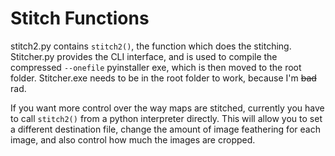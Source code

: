 # Stitch Functions

stitch2.py contains `stitch2()`, the function which does the stitching. Stitcher.py provides the CLI interface, and is used to compile the compressed `--onefile` pyinstaller exe, which is then moved to the root folder. Stitcher.exe needs to be in the root folder to work, because I'm ~~bad~~ rad.

If you want more control over the way maps are stitched, currently you have to call `stitch2()` from a python interpreter directly. This will allow you to set a different destination file, change the amount of image feathering for each image, and also control how much the images are cropped.
